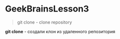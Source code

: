 # GeekBrainsLesson3

> git clone - clone repository


**git clone** - создали клон из удаленного репозитория